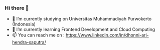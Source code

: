 ### Hi there 👋

- 🔭 I’m currently studying on Universitas Muhammadiyah Purwokerto (Indonesia)
- 🌱 I’m currently learning Frontend Development and Cloud Computing
- 📫 You can reach me on : https://www.linkedin.com/in/dhonni-ari-hendra-saputra/
